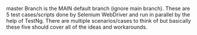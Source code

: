 master Branch is the MAIN default branch (ignore main branch).
These are 5 test cases/scripts done by Selenium WebDriver and run in parallel by the help of TestNg.
There are multiple scenarios/cases to think of but basically these five should cover all of the ideas and workarounds.
